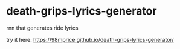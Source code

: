 # death-grips-lyrics-generator
rnn that generates ride lyrics

try it here: https://98mprice.github.io/death-grips-lyrics-generator/
